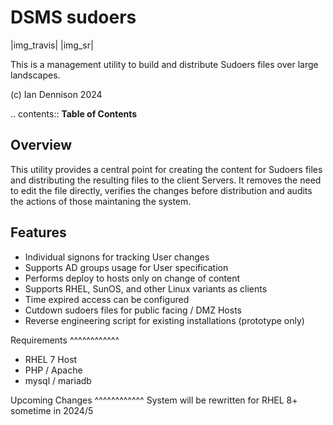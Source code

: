 DSMS sudoers
===============

|img_travis| |img_sr|

This is a management utility to build and distribute Sudoers files over large landscapes.

(c) Ian Dennison 2024

.. contents:: **Table of Contents**

Overview
-------------
This utility provides a central point for creating the content for Sudoers files and distributing the resulting files to the client Servers.
It removes the need to edit the file directly, verifies the changes before distribution and audits the actions of those maintaning the system.

Features
-------------
* Individual signons for tracking User changes
* Supports AD groups usage for User specification
* Performs deploy to hosts only on change of content
* Supports RHEL, SunOS, and other Linux variants as clients
* Time expired access can be configured
* Cutdown sudoers files for public facing / DMZ Hosts
* Reverse engineering script for existing installations (prototype only)

Requirements
^^^^^^^^^^^^
* RHEL 7 Host
* PHP / Apache
* mysql / mariadb

Upcoming Changes
^^^^^^^^^^^^
System will be rewritten for RHEL 8+ sometime in 2024/5

